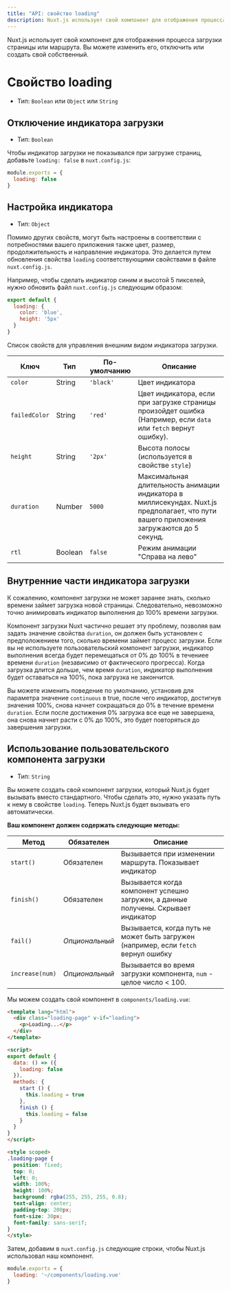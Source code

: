 ```yaml
---
title: "API: свойство loading"
description: Nuxt.js использует свой компонент для отображения процесса загрузки страницы или маршрута. Вы можете изменить его, отключить или создать свой собственный.
---
```


Nuxt.js использует свой компонент для отображения процесса загрузки страницы или маршрута. Вы можете изменить его, отключить или создать свой собственный.

# Свойство loading

- Тип: `Boolean` или `Object` или `String`

## Отключение индикатора загрузки

- Тип: `Boolean`

Чтобы индикатор загрузки не показывался при загрузке страниц, добавьте `loading: false` в `nuxt.config.js`:

```js
module.exports = {
  loading: false
}
```

## Настройка индикатора

- Тип: `Object`

Помимо других свойств, могут быть настроены в соответствии с потребностями вашего приложения также цвет, размер, продолжительность и направление индикатора. Это делается путем обновления свойства `loading` соответствующими свойствами в файле `nuxt.config.js`.

Например, чтобы сделать индикатор синим и высотой 5 пикселей, нужно обновить файл `nuxt.config.js` следующим образом:

```js
export default {
  loading: {
    color: 'blue',
    height: '5px'
  }
}
```

Список свойств для управления внешним видом индикатора загрузки.

| Ключ | Тип | По-умолчанию | Описание |
|-----|------|---------|-------------|
| `color` | String | `'black'` | Цвет индикатора |
| `failedColor` | String | `'red'` | Цвет индикатора, если при загрузке страницы произойдет ошибка (Например, если `data` или `fetch` вернут ошибку). |
| `height` | String | `'2px'` | Высота полосы (используется в свойстве `style`) |
| `duration` | Number | `5000` | Максимальная длительность анимации индикатора в миллисекундах. Nuxt.js предполагает, что пути вашего приложения загружаются до 5 секунд. |
| `rtl` | Boolean | `false` | Режим анимации "Справа на лево" |

## Внутренние части индикатора загрузки

К сожалению, компонент загрузки не может заранее знать, сколько времени займет загрузка новой страницы. Следовательно, невозможно точно анимировать индикатор выполнения до 100% времени загрузки.

Компонент загрузки Nuxt частично решает эту проблему, позволяя вам задать значение свойства `duration`, он должен быть установлен с предположением того, сколько времени займет процесс загрузки. Если вы не используете пользовательский компонент загрузки, индикатор выполнения всегда будет перемещаться от 0% до 100% в течениее времени `duration` (независимо от фактического прогресса). Когда загрузка длится дольше, чем время `duration`, индикатор выполнения будет оставаться на 100%, пока загрузка не закончится.

Вы можете изменить поведение по умолчанию, установив для параметра значение `continuous` в true, после чего индикатор, достигнув значения 100%, снова начнет сокращаться до 0% в течение времени `duration`. Если после достижения 0% загрузка все еще не завершена, она снова начнет расти с 0% до 100%, это будет повторяться до завершения загрузки.


## Использование пользовательского компонента загрузки

- Тип: `String`

Вы можете создать свой компонент загрузки, который Nuxt.js будет вызывать вместо стандартного. Чтобы сделать это, нужно указать путь к нему в свойстве `loading`. Теперь Nuxt.js будет вызывать его автоматически.

**Ваш компонент должен содержать следующие методы:**

| Метод | Обязателен| Описание |
|--------|----------|-------------|
| `start()` | Обязателен | Вызывается при изменении маршрута. Показывает индикатор |
| `finish()` | Обязателен | Вызывается когда компонент успешно загружен, а данные получены. Скрывает индикатор |
| `fail()` | *Опциональный* | Вызывается, когда путь не может быть загружен (например, если `fetch` вернул ошибку |
| `increase(num)` | *Опциональный* |Вызывается во время загрузки компонента, `num` - целое число < 100. |

Мы можем создать свой компонент в `components/loading.vue`:
```html
<template lang="html">
  <div class="loading-page" v-if="loading">
    <p>Loading...</p>
  </div>
</template>

<script>
export default {
  data: () => ({
    loading: false
  }),
  methods: {
    start () {
      this.loading = true
    },
    finish () {
      this.loading = false
    }
  }
}
</script>

<style scoped>
.loading-page {
  position: fixed;
  top: 0;
  left: 0;
  width: 100%;
  height: 100%;
  background: rgba(255, 255, 255, 0.8);
  text-align: center;
  padding-top: 200px;
  font-size: 30px;
  font-family: sans-serif;
}
</style>
```

Затем, добавим в `nuxt.config.js` следующие строки, чтобы Nuxt.js использовал наш компонент. 

```js
module.exports = {
  loading: '~/components/loading.vue'
}
```
